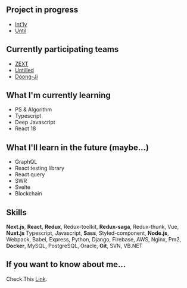## Project in progress

- [Int'ly](https://intly.oopy.io)
- [Until](https://github.com/untilled)

## Currently participating teams

- [ZEXT](https://github.com/ZZEXT)
- [Untilled](https://github.com/untilled)
- [Doong-Ji](https://github.com/Doong-Ji)

## What I'm currently learning

- PS & Algorithm
- Typescript
- Deep Javascript
- React 18

## What I'll learn in the future (maybe...)

- GraphQL
- React testing library
- React query
- SWR
- Svelte
- Blockchain

## Skills

**Next.js**, **React**, **Redux**, Redux-toolkit, **Redux-saga**, Redux-thunk, Vue, **Nuxt.js** Typescript, Javascript, **Sass**, Styled-component, **Node.js**, Webpack, Babel, Express, Python, Django, Firebase, AWS, Nginx, Pm2, **Docker**, MySQL, PostgreSQL, Oracle, **Git**, SVN, VB.NET

## If you want to know about me...

Check This [Link](https://morethanmin.web.app/).
